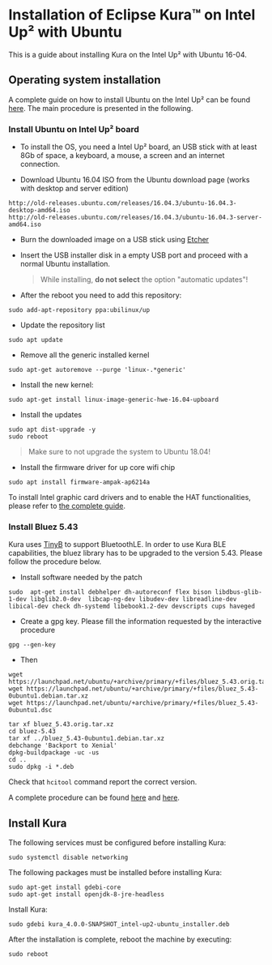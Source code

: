 # Installation of Eclipse Kura™ on Intel Up² with Ubuntu

This is a guide about installing Kura on the Intel Up² with Ubuntu 16-04.

## Operating system installation

A complete guide on how to install Ubuntu on the Intel Up² can be found [here](https://wiki.up-community.org/Ubuntu).
The main procedure is presented in the following.

### Install Ubuntu on Intel Up² board

- To install the OS, you need a Intel Up² board, an USB stick with at least 8Gb of space, a keyboard, a mouse, a screen and an internet connection.

- Download Ubuntu 16.04 ISO from the Ubuntu download page (works with desktop and server edition)

```
http://old-releases.ubuntu.com/releases/16.04.3/ubuntu-16.04.3-desktop-amd64.iso 
http://old-releases.ubuntu.com/releases/16.04.3/ubuntu-16.04.3-server-amd64.iso
```

- Burn the downloaded image on a USB stick using [Etcher](https://etcher.io)

- Insert the USB installer disk in a empty USB port and proceed with a normal Ubuntu installation.
  > While installing, **do not select** the option "automatic updates"!

- After the reboot you need to add this repository:
```
sudo add-apt-repository ppa:ubilinux/up
```

- Update the repository list
```
sudo apt update
```

- Remove all the generic installed kernel
```
sudo apt-get autoremove --purge 'linux-.*generic'
```

- Install the new kernel:
```
sudo apt-get install linux-image-generic-hwe-16.04-upboard
```

- Install the updates
```
sudo apt dist-upgrade -y
sudo reboot
```
  > Make sure to not upgrade the system to Ubuntu 18.04!

- Install the firmware driver for up core wifi chip
```
sudo apt install firmware-ampak-ap6214a
```

To install Intel graphic card drivers and to enable the HAT functionalities, please refer to [the complete guide](https://wiki.up-community.org/Ubuntu).

### Install Bluez 5.43

Kura uses [TinyB](https://github.com/intel-iot-devkit/tinyb) to support BluetoothLE. In order to use Kura BLE capabilities, the bluez library has to be upgraded to the version 5.43.
Please follow the procedure below.

- Install software needed by the patch
```
sudo  apt-get install debhelper dh-autoreconf flex bison libdbus-glib-1-dev libglib2.0-dev  libcap-ng-dev libudev-dev libreadline-dev libical-dev check dh-systemd libebook1.2-dev devscripts cups haveged
```

- Create a gpg key. Please fill the information requested by the interactive procedure
```
gpg --gen-key
```

- Then
```
wget https://launchpad.net/ubuntu/+archive/primary/+files/bluez_5.43.orig.tar.xz
wget https://launchpad.net/ubuntu/+archive/primary/+files/bluez_5.43-0ubuntu1.debian.tar.xz
wget https://launchpad.net/ubuntu/+archive/primary/+files/bluez_5.43-0ubuntu1.dsc

tar xf bluez_5.43.orig.tar.xz
cd bluez-5.43
tar xf ../bluez_5.43-0ubuntu1.debian.tar.xz
debchange 'Backport to Xenial'
dpkg-buildpackage -uc -us
cd ..
sudo dpkg -i *.deb
```

Check that `hcitool` command report the correct version.

A complete procedure can be found [here](https://askubuntu.com/questions/883713/using-bluez-5-43-on-ubuntu-16-04/884062) and [here](https://serverfault.com/questions/191785/how-can-i-properly-sign-a-package-i-modified-and-recompiled).
 
## Install Kura

The following services must be configured before installing Kura:
```
sudo systemctl disable networking
```
The following packages must be installed before installing Kura:
```
sudo apt-get install gdebi-core
sudo apt-get install openjdk-8-jre-headless
```
Install Kura:
```
sudo gdebi kura_4.0.0-SNAPSHOT_intel-up2-ubuntu_installer.deb
```
After the installation is complete, reboot the machine by executing:
```
sudo reboot
```